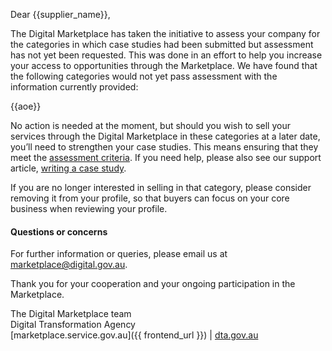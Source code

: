 Dear {{supplier_name}},

The Digital Marketplace has taken the initiative to assess your company for the categories in which case studies had been submitted but assessment has not yet been requested. This was done in an effort to help you increase your access to opportunities through the Marketplace. We have found that the following categories would not yet pass assessment with the information currently provided:

{{aoe}}

No action is needed at the moment, but should you wish to sell your services through the Digital Marketplace in these categories at a later date, you’ll need to strengthen your case studies. This means ensuring that they meet the [assessment criteria](https://marketplace1.zendesk.com/hc/en-gb/articles/333757011655-Assessment-criteria). If you need help, please also see our support article, [writing a case study](https://marketplace1.zendesk.com/hc/en-gb/articles/115011407668-Adding-case-studies).

If you are no longer interested in selling in that category, please consider removing it from your profile, so that buyers can focus on your core business when reviewing your profile.

#### Questions or concerns

For further information or queries, please email us at [marketplace@digital.gov.au](mailto:marketplace@digital.gov.au).

Thank you for your cooperation and your ongoing participation in the Marketplace.
  
The Digital Marketplace team  
Digital Transformation Agency  
[marketplace.service.gov.au]({{ frontend_url }}) | [dta.gov.au](https://dta.gov.au)
